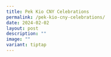 ```yaml
---
title: Pek Kio CNY Celebrations
permalink: /pek-kio-cny-celebrations/
date: 2024-02-02
layout: post
description: ""
image: ""
variant: tiptap
---
```

